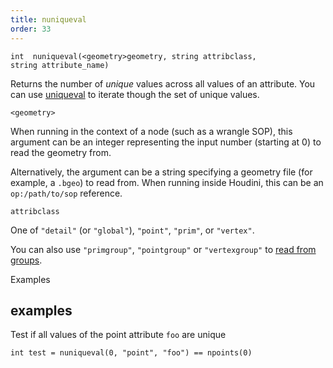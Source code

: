 ```yaml
---
title: nuniqueval
order: 33
---
```

`int  nuniqueval(<geometry>geometry, string attribclass, string attribute_name)`

Returns the number of *unique* values across all values of an attribute.
You can use [uniqueval](./uniqueval "Returns one of the set of unique values across all values for an int or string attribute.") to iterate though the set of unique values.

`<geometry>`

When running in the context of a node (such as a wrangle SOP), this argument can be an integer representing the input number (starting at 0) to read the geometry from.

Alternatively, the argument can be a string specifying a geometry file (for example, a `.bgeo`) to read from. When running inside Houdini, this can be an `op:/path/to/sop` reference.

`attribclass`

One of `"detail"` (or `"global"`), `"point"`, `"prim"`, or `"vertex"`.

You can also use `"primgroup"`, `"pointgroup"` or `"vertexgroup"` to [read from groups](../groups.html "You can read the contents of primitive/point/vertex groups in VEX as if they were attributes.").

Examples

## examples

Test if all values of the point attribute `foo` are unique

```vex
int test = nuniqueval(0, "point", "foo") == npoints(0)

```
